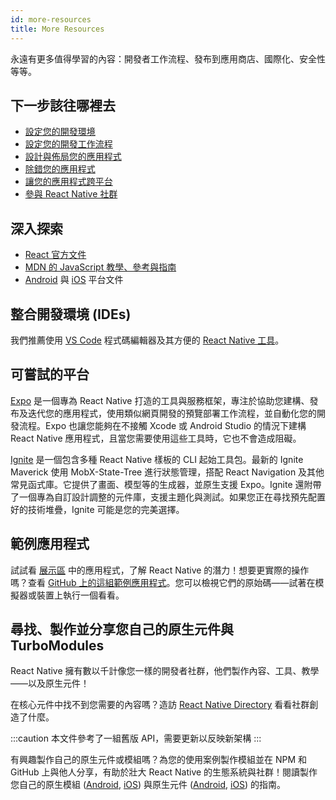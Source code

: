```yaml
---
id: more-resources
title: More Resources
---
```


永遠有更多值得學習的內容：開發者工作流程、發布到應用商店、國際化、安全性等等。

## 下一步該往哪裡去

- [設定您的開發環境](environment-setup)
- [設定您的開發工作流程](running-on-device)
- [設計與佈局您的應用程式](flexbox)
- [除錯您的應用程式](debugging)
- [讓您的應用程式跨平台](platform-specific-code)
- [參與 React Native 社群](/community/overview)

## 深入探索

- [React 官方文件](https://react.dev/learn)
- [MDN 的 JavaScript 教學、參考與指南](https://developer.mozilla.org/en-US/docs/Web/JavaScript)
- [Android](https://developer.android.com/docs) 與 [iOS](https://developer.apple.com/documentation/uikit) 平台文件

## 整合開發環境 (IDEs)

我們推薦使用 [VS Code](https://code.visualstudio.com/) 程式碼編輯器及其方便的 [React Native 工具](https://marketplace.visualstudio.com/items?itemName=msjsdiag.vscode-react-native)。

## 可嘗試的平台

[Expo](https://docs.expo.dev/) 是一個專為 React Native 打造的工具與服務框架，專注於協助您建構、發布及迭代您的應用程式，使用類似網頁開發的預覽部署工作流程，並自動化您的開發流程。Expo 也讓您能夠在不接觸 Xcode 或 Android Studio 的情況下建構 React Native 應用程式，且當您需要使用這些工具時，它也不會造成阻礙。

[Ignite](https://github.com/infinitered/ignite) 是一個包含多種 React Native 樣板的 CLI 起始工具包。最新的 Ignite Maverick 使用 MobX-State-Tree 進行狀態管理，搭配 React Navigation 及其他常見函式庫。它提供了畫面、模型等的生成器，並原生支援 Expo。Ignite 還附帶了一個專為自訂設計調整的元件庫，支援主題化與測試。如果您正在尋找預先配置好的技術堆疊，Ignite 可能是您的完美選擇。

## 範例應用程式

試試看 [展示區](https://reactnative.dev/showcase) 中的應用程式，了解 React Native 的潛力！想要更實際的操作嗎？查看 [GitHub 上的這組範例應用程式](https://github.com/ReactNativeNews/React-Native-Apps)。您可以檢視它們的原始碼——試著在模擬器或裝置上執行一個看看。

## 尋找、製作並分享您自己的原生元件與 TurboModules

React Native 擁有數以千計像您一樣的開發者社群，他們製作內容、工具、教學——以及原生元件！

在核心元件中找不到您需要的內容嗎？造訪 [React Native Directory](https://reactnative.directory) 看看社群創造了什麼。

:::caution
本文件參考了一組舊版 API，需要更新以反映新架構
:::

有興趣製作自己的原生元件或模組嗎？為您的使用案例製作模組並在 NPM 和 GitHub 上與他人分享，有助於壯大 React Native 的生態系統與社群！閱讀製作您自己的原生模組 ([Android](legacy/native-modules-android.md), [iOS](legacy/native-modules-ios.md)) 與原生元件 ([Android](legacy/native-components-android.md), [iOS](legacy/native-components-ios.md)) 的指南。